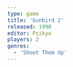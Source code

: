 ```yaml
---
type: game
title: 'Gunbird 2'
released: 1998
editor: Psikyo
players: 2
genres:
  - 'Shoot Them Up'
---
```

